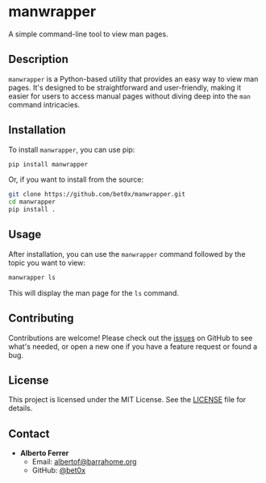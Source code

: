# manwrapper

A simple command-line tool to view man pages.

## Description

`manwrapper` is a Python-based utility that provides an easy way to view man pages. It's designed to be straightforward and user-friendly, making it easier for users to access manual pages without diving deep into the `man` command intricacies.

## Installation

To install `manwrapper`, you can use pip:

```bash
pip install manwrapper
```

Or, if you want to install from the source:

```bash
git clone https://github.com/bet0x/manwrapper.git
cd manwrapper
pip install .
```

## Usage

After installation, you can use the `manwrapper` command followed by the topic you want to view:

```bash
manwrapper ls
```

This will display the man page for the `ls` command.

## Contributing

Contributions are welcome! Please check out the [issues](https://github.com/bet0x/manwrapper/issues) on GitHub to see what's needed, or open a new one if you have a feature request or found a bug.

## License

This project is licensed under the MIT License. See the [LICENSE](https://github.com/bet0x/manwrapper/blob/main/LICENSE) file for details.

## Contact

- **Alberto Ferrer**
  - Email: albertof@barrahome.org
  - GitHub: [@bet0x](https://github.com/bet0x)
